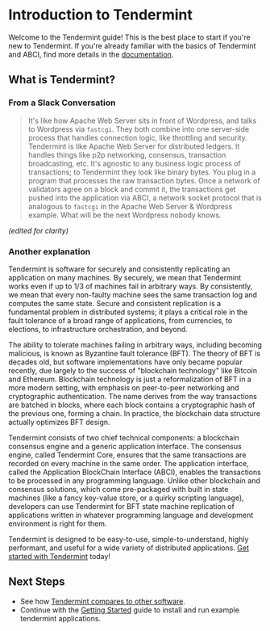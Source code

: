 # Introduction to Tendermint

Welcome to the Tendermint guide! This is the best place to start if you're new
to Tendermint. If you're already familiar with the basics of Tendermint and
ABCI, find more details in the [documentation](/docs).

## What is Tendermint?


### From a Slack Conversation

> It's like how Apache Web Server sits in front of Wordpress, and talks to Wordpress via `fastcgi`. They both combine into one server-side process that handles connection logic, like throttling and security. Tendermint is like Apache Web Server for distributed ledgers. It handles things like p2p networking, consensus, transaction broadcasting, etc. It's agnostic to any business logic process of transactions; to Tendermint they look like binary bytes. You plug in a program that processes the raw transaction bytes. Once a network of validators agree on a block and commit it, the transactions get pushed into the application via ABCI, a network socket protocol that is analogous to `fastcgi` in the Apache Web Server & Wordpress example. What will be the next Wordpress nobody knows.

*(edited for clarity)*

### Another explanation

Tendermint is software for securely and consistently replicating an application on many machines.
By securely, we mean that Tendermint works even if up to 1/3 of machines fail in arbitrary ways.
By consistently, we mean that every non-faulty machine sees the same transaction log and computes the same state.
Secure and consistent replication is a fundamental problem in distributed systems; 
it plays a critical role in the fault tolerance of a broad range of applications, 
from currencies, to elections, to infrastructure orchestration, and beyond.

The ability to tolerate machines failing in arbitrary ways, including becoming malicious, is known as Byzantine fault tolerance (BFT).
The theory of BFT is decades old, but software implementations have only became popular recently,
due largely to the success of "blockchain technology" like Bitcoin and Ethereum. 
Blockchain technology is just a reformalization of BFT in a more modern setting,
with emphasis on peer-to-peer networking and cryptographic authentication.
The name derives from the way transactions are batched in blocks,
where each block contains a cryptographic hash of the previous one, forming a chain.
In practice, the blockchain data structure actually optimizes BFT design.

Tendermint consists of two chief technical components: a blockchain consensus engine and a generic application interface.
The consensus engine, called Tendermint Core, ensures that the same transactions are recorded on every machine in the same order.
The application interface, called the Application BlockChain Interface (ABCI), enables the transactions to be processed in any programming language.
Unlike other blockchain and consensus solutions, which come pre-packaged with built in state machines (like a fancy key-value store,
or a quirky scripting language), developers can use Tendermint for BFT state machine replication of applications written in 
whatever programming language and development environment is right for them.

Tendermint is designed to be easy-to-use, simple-to-understand, highly performant, and useful
for a wide variety of distributed applications. [Get started with Tendermint](/download) today!

## Next Steps

- See how [Tendermint compares to other software](/intro/tendermint-vs).
- Continue with the [Getting Started](/download) guide to install and run example tendermint applications.

